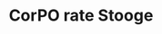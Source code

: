 ---
id_key: s
image: image_00020.jpg
thumbnail: thumb_image_00020.jpg
title: CorPO  rate Stooge
dimensions: 345 × 550
medium: Acrylic on reclaimed tongue and groove rimu
year: '2009'
artist: Royal Guan  
notes: chance of a new reality
galleries: "- apple   - orange"
permalink: "/new/s.html"
layout: single-work
---